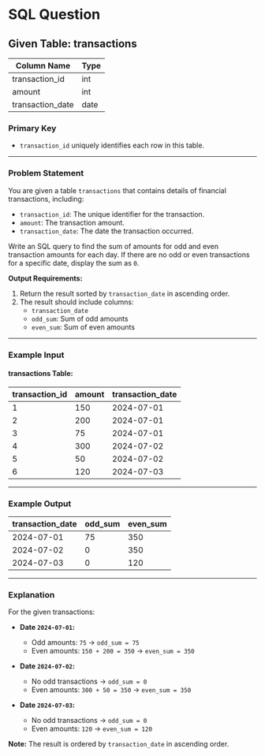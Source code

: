 # SQL Question

## Given Table: transactions

| Column Name      | Type |
|------------------|------|
| transaction_id   | int  |
| amount           | int  |
| transaction_date | date |

### Primary Key
- `transaction_id` uniquely identifies each row in this table.

---

### Problem Statement

You are given a table `transactions` that contains details of financial transactions, including:

- `transaction_id`: The unique identifier for the transaction.
- `amount`: The transaction amount.
- `transaction_date`: The date the transaction occurred.

Write an SQL query to find the sum of amounts for odd and even transaction amounts for each day. If there are no odd or even transactions for a specific date, display the sum as `0`.

**Output Requirements:**
1. Return the result sorted by `transaction_date` in ascending order.
2. The result should include columns:
   - `transaction_date`
   - `odd_sum`: Sum of odd amounts
   - `even_sum`: Sum of even amounts

---

### Example Input

#### transactions Table:

| transaction_id | amount | transaction_date |
|----------------|--------|------------------|
| 1              | 150    | 2024-07-01        |
| 2              | 200    | 2024-07-01        |
| 3              | 75     | 2024-07-01        |
| 4              | 300    | 2024-07-02        |
| 5              | 50     | 2024-07-02        |
| 6              | 120    | 2024-07-03        |

---

### Example Output

| transaction_date | odd_sum | even_sum |
|------------------|---------|----------|
| 2024-07-01       | 75      | 350      |
| 2024-07-02       | 0       | 350      |
| 2024-07-03       | 0       | 120      |

---

### Explanation

For the given transactions:

- **Date `2024-07-01`:**  
  - Odd amounts: `75` → `odd_sum = 75`
  - Even amounts: `150 + 200 = 350` → `even_sum = 350`

- **Date `2024-07-02`:**  
  - No odd transactions → `odd_sum = 0`
  - Even amounts: `300 + 50 = 350` → `even_sum = 350`

- **Date `2024-07-03`:**  
  - No odd transactions → `odd_sum = 0`
  - Even amounts: `120` → `even_sum = 120`

**Note:** The result is ordered by `transaction_date` in ascending order.
